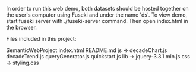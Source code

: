 In order to run this web demo, both datasets should be hosted together on the user's computer using Fuseki and under the name 'ds'. To view demo, start fuseki server with ./fuseki-server command. Then open index.html in the browser.

Files included in this project:

SemanticWebProject
  index.html 
  README.md
  js ->
    decadeChart.js
    decadeTrend.js
    queryGenerator.js
    quickstart.js
  lib -> 
    jquery-3.3.1.min.js
  css ->
    styling.css

